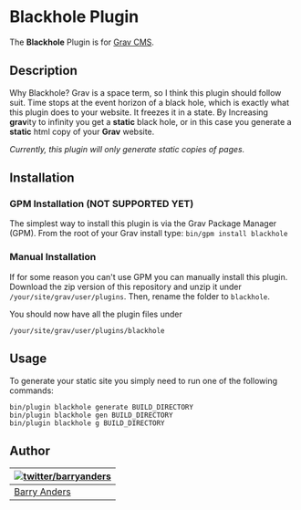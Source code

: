 # Blackhole Plugin

The **Blackhole** Plugin is for [Grav CMS](http://github.com/getgrav/grav).

## Description

Why Blackhole? Grav is a space term, so I think this plugin should follow suit. Time stops at the event horizon of a black hole, which is exactly what this plugin does to your website. It freezes it in a state. By Increasing **grav**ity to infinity you get a **static** black hole, or in this case you generate a **static** html copy of your **Grav** website.

*Currently, this plugin will only generate static copies of pages.*

## Installation

### GPM Installation (NOT SUPPORTED YET)

The simplest way to install this plugin is via the Grav Package Manager (GPM). From the root of your Grav install type:
`bin/gpm install blackhole`

### Manual Installation

If for some reason you can't use GPM you can manually install this plugin. Download the zip version of this repository and unzip it under `/your/site/grav/user/plugins`. Then, rename the folder to `blackhole`.

You should now have all the plugin files under

`/your/site/grav/user/plugins/blackhole`

## Usage

To generate your static site you simply need to run one of the following commands:

```
bin/plugin blackhole generate BUILD_DIRECTORY
bin/plugin blackhole gen BUILD_DIRECTORY
bin/plugin blackhole g BUILD_DIRECTORY
```

## Author

| [![twitter/barryanders](https://avatars3.githubusercontent.com/u/5648875?v=2&s=70)](http://twitter.com/barryanders "Follow @barryanders on Twitter") |
|---|
| [Barry Anders](https://barryanders.github.io/) |
